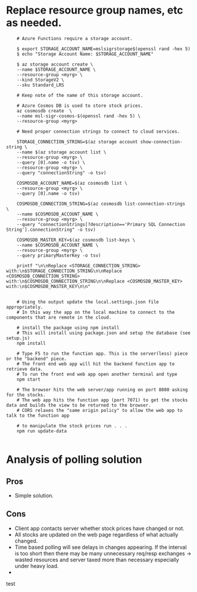 # Replace resource group names, etc as needed. 

```
    # Azure Functions require a storage account.

    $ export STORAGE_ACCOUNT_NAME=mslsigrstorage$(openssl rand -hex 5)
    $ echo "Storage Account Name: $STORAGE_ACCOUNT_NAME"

    $ az storage account create \
    --name $STORAGE_ACCOUNT_NAME \
    --resource-group <myrg> \
    --kind StorageV2 \
    --sku Standard_LRS

    # Keep note of the name of this storage account. 

    # Azure Cosmos DB is used to store stock prices. 
    az cosmosdb create  \
    --name msl-sigr-cosmos-$(openssl rand -hex 5) \
    --resource-group <myrg>

    # Need proper connection strings to connect to cloud services.

    STORAGE_CONNECTION_STRING=$(az storage account show-connection-string \
    --name $(az storage account list \
    --resource-group <myrg> \
    --query [0].name -o tsv) \
    --resource-group <myrg> \
    --query "connectionString" -o tsv)

    COSMOSDB_ACCOUNT_NAME=$(az cosmosdb list \
    --resource-group <myrg> \
    --query [0].name -o tsv)

    COSMOSDB_CONNECTION_STRING=$(az cosmosdb list-connection-strings  \
    --name $COSMOSDB_ACCOUNT_NAME \
    --resource-group <myrg> \
    --query "connectionStrings[?description=='Primary SQL Connection String'].connectionString" -o tsv)

    COSMOSDB_MASTER_KEY=$(az cosmosdb list-keys \
    --name $COSMOSDB_ACCOUNT_NAME \
    --resource-group <myrg> \
    --query primaryMasterKey -o tsv)

    printf "\n\nReplace <STORAGE_CONNECTION_STRING> with:\n$STORAGE_CONNECTION_STRING\n\nReplace <COSMOSDB_CONNECTION_STRING> with:\n$COSMOSDB_CONNECTION_STRING\n\nReplace <COSMOSDB_MASTER_KEY> with:\n$COSMOSDB_MASTER_KEY\n\n"


    # Using the output update the local.settings.json file appropriately. 
    # In this way the app on the local machine to connect to the components that are remote in the cloud.
    
    # install the package using npm install
    # This will install using package.json and setup the database (see setup.js)
    npm install

    # Type F5 to run the function app. This is the server(less) piece or the "backend" piece.
    # The front end web app will hit the backend function app to retrieve data. 
    # To run the front end web app open another terminal and type
    npm start

    # The browser hits the web server/app running on port 8080 asking for the stocks. 
    # The web app hits the function app (port 7071) to get the stocks data and builds the view to be returned to the browser.
    # CORS relaxes the "same origin policy" to allow the web app to talk to the function app 

    # to manipulate the stock prices run . . . 
    npm run update-data 


```

# Analysis of polling solution

## Pros

- Simple solution.

## Cons

- Client app contacts server whether stock prices have changed or not.
- All stocks are updated on the web page regardless of what actually changed. 
- Time based polling will see delays in changes appearing. If the interval is too short 
  then there may be many unnecessary req/resp exchanges -> wasted resources and server
  taxed more than necessary especially under heavy load. 
- 
test


